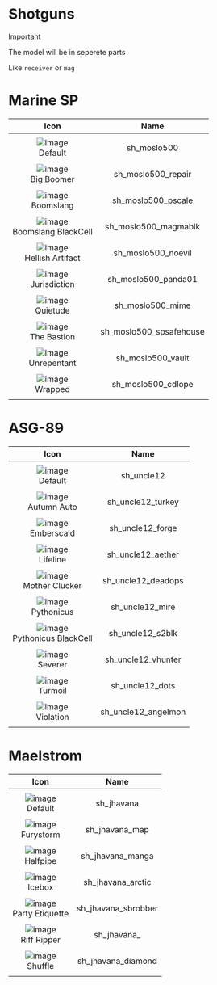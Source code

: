 # Shotguns

> [!IMPORTANT]
> The model will be in seperete parts
>
> Like `receiver` or `mag`



# Marine SP

| Icon | Name |
| :--: | :--: | 
| | | | | 
![image](https://github.com/user-attachments/assets/3ca26be7-02c0-4b45-b385-cded57e963e8)<br> Default | sh_moslo500 | 
| | | | | 
![image](https://github.com/user-attachments/assets/39d59d8d-a54b-480e-8e2a-0aab245e316b)<br> Big Boomer | sh_moslo500_repair  | 
| | | | | 
![image](https://github.com/user-attachments/assets/5bb9350e-6c1c-4be6-a3df-bd3d7dff37bc)<br> Boomslang  | sh_moslo500_pscale | 
| | | | | 
![image](https://github.com/user-attachments/assets/061f35e9-cc1e-421a-808e-1dc7d596f244)<br> Boomslang BlackCell | sh_moslo500_magmablk | 
| | | | | 
![image](https://github.com/user-attachments/assets/0074c149-4d10-4a6e-a813-e6c5533d49ec)<br> Hellish Artifact | sh_moslo500_noevil | 
| | | | | 
![image](https://github.com/user-attachments/assets/f3433637-c398-40f8-b828-46bff7250768)<br> Jurisdiction | sh_moslo500_panda01 | 
| | | | | 
![image](https://github.com/user-attachments/assets/c127d6c0-0e8f-4efa-825b-e15100c3929c)<br> Quietude | sh_moslo500_mime | 
| | | | | 
![image](https://github.com/user-attachments/assets/ae741556-195d-4be4-ade9-b8e0d979b629)<br> The Bastion | sh_moslo500_spsafehouse | 
| | | | | 
![image](https://github.com/user-attachments/assets/5b549c7d-ddb5-434b-b461-e283dd57439a)<br> Unrepentant | sh_moslo500_vault | 
| | | | | 
![image](https://github.com/user-attachments/assets/9fd4e423-2263-4f51-aed2-ae4a39d33cab)<br> Wrapped | sh_moslo500_cdlope | 
| | | | | 



# ASG-89

| Icon | Name |
| :--: | :--: | 
| | | | | 
![image](https://github.com/user-attachments/assets/5373ba36-ce3f-40f8-82a7-72072fdd46b3)<br> Default | sh_uncle12 | 
| | | | | 
![image](https://github.com/user-attachments/assets/177aaacf-36c5-42b2-93d2-43fca3544d73)<br> Autumn Auto | sh_uncle12_turkey | 
| | | | | 
![image](https://github.com/user-attachments/assets/6f932d1f-6618-489d-8fc7-7d5e10c767fd)<br> Emberscald | sh_uncle12_forge | 
| | | | | 
![image](https://github.com/user-attachments/assets/0af95ec2-a8c8-492b-bdc5-0d5e5f9c1231)<br> Lifeline | sh_uncle12_aether | 
| | | | | 
![image](https://github.com/user-attachments/assets/c0b04f20-d729-47ba-a7a3-be52f43f19cb)<br> Mother Clucker | sh_uncle12_deadops | 
| | | | | 
![image](https://github.com/user-attachments/assets/1b9cfb48-09e1-4017-b454-c8edd7511606)<br> Pythonicus | sh_uncle12_mire | 
| | | | | 
![image](https://github.com/user-attachments/assets/7b7fd71e-37f8-481a-80c1-265b9b91799f)<br> Pythonicus BlackCell | sh_uncle12_s2blk | 
| | | | | 
![image](https://github.com/user-attachments/assets/d4be732e-f8d1-490f-bc8b-74cfdf05ba45)<br> Severer | sh_uncle12_vhunter | 
| | | | | 
![image](https://github.com/user-attachments/assets/3020885e-b743-4953-8989-a95a12633eb1)<br> Turmoil | sh_uncle12_dots | 
| | | | | 
![image](https://github.com/user-attachments/assets/274467d6-6fec-46f6-b378-306a92dceae2)<br> Violation | sh_uncle12_angelmon | 
| | | | | 



# Maelstrom

| Icon | Name |
| :--: | :--: | 
| | | | | 
![image](https://github.com/user-attachments/assets/7b715ec6-2438-4d34-b7e7-4a85223476b3)<br> Default | sh_jhavana | 
| | | | | 
![image](https://github.com/user-attachments/assets/e23d4e22-8549-4713-846d-4a105fdd14cb)<br> Furystorm | sh_jhavana_map | 
| | | | | 
![image](https://github.com/user-attachments/assets/8140593c-844d-4ee5-9f55-6bede06c8d86)<br> Halfpipe | sh_jhavana_manga | 
| | | | | 
![image](https://github.com/user-attachments/assets/c68a116f-3511-4af3-9faa-7b15be090f96)<br> Icebox | sh_jhavana_arctic | 
| | | | | 
![image](https://github.com/user-attachments/assets/edaf818e-051e-4085-9581-b9caf9fb6c60)<br> Party Etiquette  | sh_jhavana_sbrobber | 
| | | | | 
![image](https://github.com/user-attachments/assets/992ad839-4c76-4cc6-b7a7-185ef75d8d1b)<br> Riff Ripper | sh_jhavana_ | 
| | | | | 
![image](https://github.com/user-attachments/assets/23d432a5-08f6-43f0-9c3a-0bf92bd98089)<br> Shuffle | sh_jhavana_diamond | 
| | | | | 

































































































